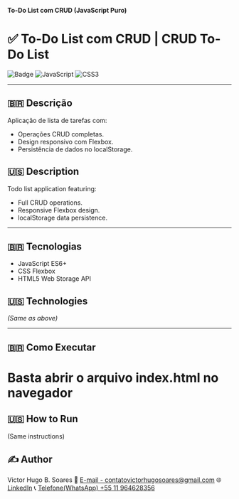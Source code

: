 **To-Do List com CRUD (JavaScript Puro)**

# ✅ To-Do List com CRUD | CRUD To-Do List

![Badge](https://img.shields.io/badge/STATUS-EM%20ANDAMENTO-orange)
![JavaScript](https://img.shields.io/badge/JavaScript-F7DF1E?style=for-the-badge&logo=javascript&logoColor=black)
![CSS3](https://img.shields.io/badge/CSS3-1572B6?style=for-the-badge&logo=css3&logoColor=white)

---

## 🇧🇷 **Descrição**  
Aplicação de lista de tarefas com:
- Operações CRUD completas.
- Design responsivo com Flexbox.
- Persistência de dados no localStorage.

## 🇺🇸 **Description**  
Todo list application featuring:
- Full CRUD operations.
- Responsive Flexbox design.
- localStorage data persistence.

---

## 🇧🇷 **Tecnologias**  
- JavaScript ES6+
- CSS Flexbox
- HTML5 Web Storage API

## 🇺🇸 **Technologies**  
*(Same as above)*

---

## 🇧🇷 **Como Executar**  

# Basta abrir o arquivo index.html no navegador

## 🇺🇸 **How to Run**

(Same instructions)

## ✍️ Author

Victor Hugo B. Soares
📧 [E-mail - contatovictorhugosoares@gmail.com](contatovictorhugosoares@gmail.com)
🌐 [LinkedIn](https://linkedin.com/in/ovitelas)
📞 [Telefone(WhatsApp) +55 11 964628356](https://wa.me/+5511964628356)
